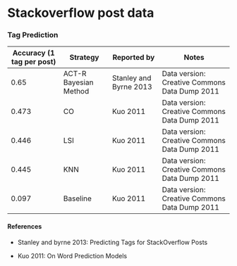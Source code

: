 Stackoverflow post data
============================

### Tag Prediction

| Accuracy (1 tag per post) |  Strategy | Reported by | Notes |
|------------|-----------|-------------|-------|
| 0.65      | ACT-R Bayesian Method | Stanley and Byrne 2013 | Data version: Creative Commons Data Dump 2011 |
| 0.473      | CO | Kuo 2011 | Data version: Creative Commons Data Dump 2011 |
| 0.446      | LSI | Kuo 2011 | Data version: Creative Commons Data Dump 2011 |
| 0.445      | KNN | Kuo 2011 | Data version: Creative Commons Data Dump 2011 |
| 0.097      | Baseline | Kuo 2011 | Data version: Creative Commons Data Dump 2011 |

#### References

- Stanley and byrne 2013: Predicting Tags for StackOverflow Posts

- Kuo 2011: On Word Prediction Models
